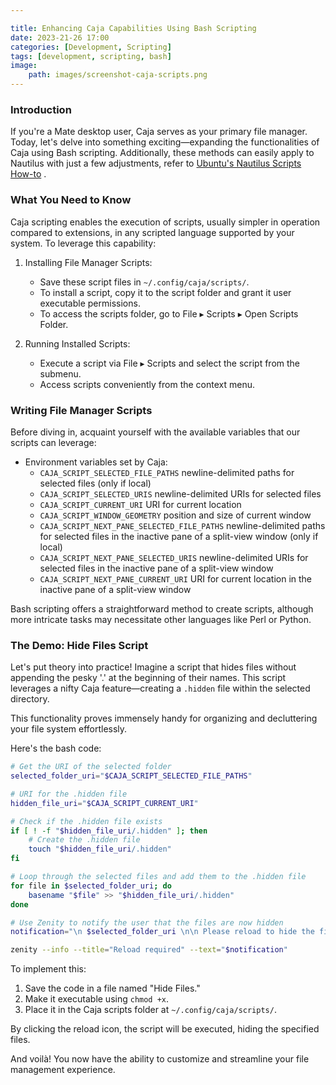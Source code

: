 ```yaml
---

title: Enhancing Caja Capabilities Using Bash Scripting
date: 2023-21-26 17:00
categories: [Development, Scripting]
tags: [development, scripting, bash]
image:
    path: images/screenshot-caja-scripts.png
---
```


### Introduction

If you're a Mate desktop user, Caja serves as your primary file manager. Today, let's delve into something exciting—expanding the functionalities of Caja using Bash scripting. Additionally, these methods can easily apply to Nautilus with just a few adjustments, refer to [Ubuntu's Nautilus Scripts How-to](https://help.ubuntu.com/community/NautilusScriptsHowto)
.

### What You Need to Know

Caja scripting enables the execution of scripts, usually simpler in operation compared to extensions, in any scripted language supported by your system. To leverage this capability:

1. Installing File Manager Scripts:
   - Save these script files in `~/.config/caja/scripts/`.
   - To install a script, copy it to the script folder and grant it user executable permissions.
   - To access the scripts folder, go to File ▸ Scripts ▸ Open Scripts Folder.

2. Running Installed Scripts:
   - Execute a script via File ▸ Scripts and select the script from the submenu.
   - Access scripts conveniently from the context menu.

### Writing File Manager Scripts

Before diving in, acquaint yourself with the available variables that our scripts can leverage:

- Environment variables set by Caja:
  - `CAJA_SCRIPT_SELECTED_FILE_PATHS` newline-delimited paths for selected files (only if local)
  - `CAJA_SCRIPT_SELECTED_URIS` newline-delimited URIs for selected files
  - `CAJA_SCRIPT_CURRENT_URI` URI for current location
  - `CAJA_SCRIPT_WINDOW_GEOMETRY` position and size of current window
  - `CAJA_SCRIPT_NEXT_PANE_SELECTED_FILE_PATHS` newline-delimited paths for selected files in the inactive pane of a split-view window (only if local)
  - `CAJA_SCRIPT_NEXT_PANE_SELECTED_URIS` newline-delimited URIs for selected files in the inactive pane of a split-view window
  - `CAJA_SCRIPT_NEXT_PANE_CURRENT_URI` URI for current location in the inactive pane of a split-view window

Bash scripting offers a straightforward method to create scripts, although more intricate tasks may necessitate other languages like Perl or Python.

### The Demo: Hide Files Script

Let's put theory into practice! Imagine a script that hides files without appending the pesky '.' at the beginning of their names. This script leverages a nifty Caja feature—creating a `.hidden` file within the selected directory.

This functionality proves immensely handy for organizing and decluttering your file system effortlessly.

Here's the bash code:

```bash
# Get the URI of the selected folder
selected_folder_uri="$CAJA_SCRIPT_SELECTED_FILE_PATHS"

# URI for the .hidden file
hidden_file_uri="$CAJA_SCRIPT_CURRENT_URI"

# Check if the .hidden file exists
if [ ! -f "$hidden_file_uri/.hidden" ]; then
    # Create the .hidden file
    touch "$hidden_file_uri/.hidden"
fi

# Loop through the selected files and add them to the .hidden file
for file in $selected_folder_uri; do
    basename "$file" >> "$hidden_file_uri/.hidden"
done

# Use Zenity to notify the user that the files are now hidden
notification="\n $selected_folder_uri \n\n Please reload to hide the files."

zenity --info --title="Reload required" --text="$notification"
```

To implement this:

1. Save the code in a file named "Hide Files."
2. Make it executable using `chmod +x`.
3. Place it in the Caja scripts folder at `~/.config/caja/scripts/`.

By clicking the reload icon, the script will be executed, hiding the specified files.

And voilà! You now have the ability to customize and streamline your file management experience.